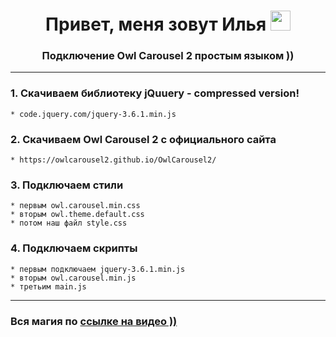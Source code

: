 <h1 align="center">Привет, меня зовут Илья
<img src="https://github.com/blackcater/blackcater/raw/main/images/Hi.gif" height="32"/></h1>
<h3 align="center">Подключение Owl Carousel 2 простым языком ))</h3>

---

### 1. Скачиваем библиотеку jQuuery - compressed version!
    * code.jquery.com/jquery-3.6.1.min.js
### 2. Скачиваем Owl Carousel 2 с официального сайта 
    * https://owlcarousel2.github.io/OwlCarousel2/
### 3. Подключаем стили
    * первым owl.carousel.min.css
    * вторым owl.theme.default.css
    * потом наш файл style.css
### 4. Подключаем скрипты
    * первым подключаем jquery-3.6.1.min.js
    * вторым owl.carousel.min.js  
    * третьим main.js

---

###  Вся магия по [ссылке на видео ))](https://youtu.be/9v_2YPnRqi0)

